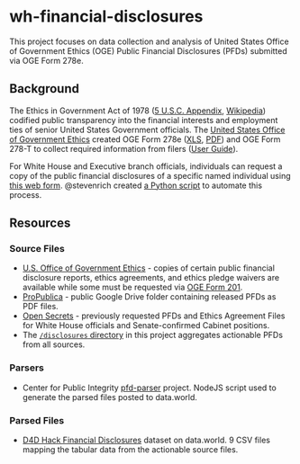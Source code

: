 
# wh-financial-disclosures

This project focuses on data collection and analysis of United States Office of Government Ethics (OGE) Public Financial Disclosures (PFDs) submitted via OGE Form 278e.

## Background

The Ethics in Government Act of 1978 ([5 U.S.C. Appendix](https://www.gpo.gov/fdsys/granule/USCODE-2010-title5/USCODE-2010-title5-app-ethicsing), [Wikipedia](https://en.wikipedia.org/wiki/Ethics_in_Government_Act)) codified public transparency into the financial interests and employment ties of senior United States Government officials.  The [United States Office of Government Ethics](https://www.oge.gov/) created OGE Form 278e ([XLS](https://www.oge.gov/web/oge.nsf/All%20Documents/3DE621AB3A93CB9885257EC1005CAA01/$FILE/OGE%20Form%20278e_Excel%20ver.xls?open), [PDF](https://www.oge.gov/web/oge.nsf/All%20Documents/48EAF45DA952AAB685257FFD006CCE93/$FILE/OGE%20Form%20278e_PDF%20ver.pdf?open)) and OGE Form 278-T to collect required information from filers ([User Guide](https://www.oge.gov/Web/278eGuide.nsf/Chapters/Public%20Financial%20Disclosure%20Guide?opendocument)).

For White House and Executive branch officials, individuals can request a copy of the public financial disclosures of a specific named individual using [this web form](https://www.whitehouse.gov/financial-disclosures).  @stevenrich created [a Python script](https://gist.github.com/stevenrich/36b0a1efe30f46f849db16a517e4bebe) to automate this process.


## Resources

### Source Files

* [U.S. Office of Government Ethics](https://www.oge.gov/Web/OGE.nsf/Presidential+Appointee+&+Nominee+Records) - copies of certain public financial disclosure reports, ethics agreements, and ethics pledge waivers are available while some must be requested via [OGE Form 201](https://extapps2.oge.gov/201/Presiden.nsf/201+Request?OpenForm).
* [ProPublica](https://drive.google.com/drive/u/0/folders/0BwDYM_Qm5fLWVXgzMVZMLVA0Ync) - public Google Drive folder containing released PFDs as PDF files.
* [Open Secrets](https://www.opensecrets.org/trump/financial-disclosures) - previously requested PFDs and Ethics Agreement Files for White House officials and Senate-confirmed Cabinet positions.
* The [`/disclosures` directory](https://github.com/Data4Democracy/wh-financial-disclosures/tree/master/disclosures) in this project aggregates actionable PFDs from all sources.

### Parsers

* Center for Public Integrity [pfd-parser](https://github.com/PublicI/pfd-parser) project.  NodeJS script used to generate the parsed files posted to data.world.

### Parsed Files

* [D4D Hack Financial Disclosures](https://data.world/rflprr/d-4-d-hack-financial-disclosures) dataset on data.world.  9 CSV files mapping the tabular data from the actionable source files.
